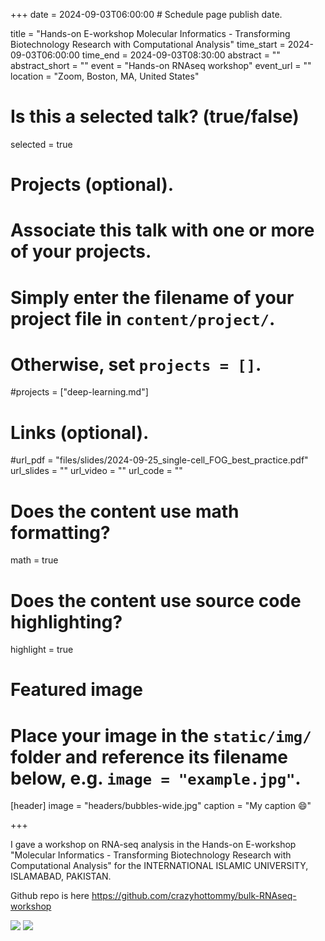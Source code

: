 +++
date = 2024-09-03T06:00:00  # Schedule page publish date.

title = "Hands-on E-workshop Molecular Informatics - Transforming Biotechnology Research with Computational Analysis"
time_start = 2024-09-03T06:00:00
time_end = 2024-09-03T08:30:00
abstract = ""
abstract_short = ""
event = "Hands-on RNAseq workshop"
event_url = ""
location = "Zoom, Boston, MA, United States"

# Is this a selected talk? (true/false)
selected = true

# Projects (optional).
#   Associate this talk with one or more of your projects.
#   Simply enter the filename of your project file in `content/project/`.
#   Otherwise, set `projects = []`.
#projects = ["deep-learning.md"]

# Links (optional).
#url_pdf = "files/slides/2024-09-25_single-cell_FOG_best_practice.pdf"
url_slides = ""
url_video = ""
url_code = ""

# Does the content use math formatting?
math = true

# Does the content use source code highlighting?
highlight = true

# Featured image
# Place your image in the `static/img/` folder and reference its filename below, e.g. `image = "example.jpg"`.
[header]
image = "headers/bubbles-wide.jpg"
caption = "My caption :smile:"

+++

I gave a workshop on RNA-seq analysis in the Hands-on E-workshop "Molecular Informatics - Transforming Biotechnology Research with Computational Analysis" for the INTERNATIONAL ISLAMIC UNIVERSITY, ISLAMABAD, PAKISTAN.

Github repo is here https://github.com/crazyhottommy/bulk-RNAseq-workshop


![](/img/pakistan_workshop.png)
![](/img/Thankyou.png)


